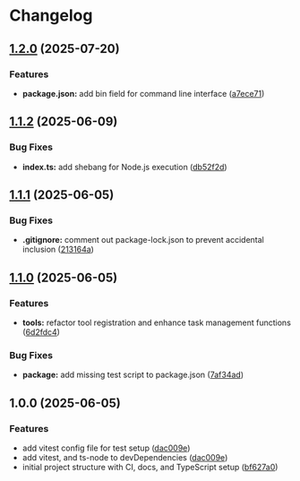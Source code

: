 # Changelog

## [1.2.0](https://github.com/guifelix/mcp-server-todotxt/compare/v1.1.2...v1.2.0) (2025-07-20)


### Features

* **package.json:** add bin field for command line interface ([a7ece71](https://github.com/guifelix/mcp-server-todotxt/commit/a7ece717032ae0362ab0f02b84df6605e4e03905))

## [1.1.2](https://github.com/guifelix/mcp-server-todotxt/compare/v1.1.1...v1.1.2) (2025-06-09)


### Bug Fixes

* **index.ts:** add shebang for Node.js execution ([db52f2d](https://github.com/guifelix/mcp-server-todotxt/commit/db52f2d711a340aed7bee35869313efb4c014e7a))

## [1.1.1](https://github.com/guifelix/mcp-server-todotxt/compare/v1.1.0...v1.1.1) (2025-06-05)


### Bug Fixes

* **.gitignore:** comment out package-lock.json to prevent accidental inclusion ([213164a](https://github.com/guifelix/mcp-server-todotxt/commit/213164a2f892c6ac08dca2dca6c0e8a70f8ea461))

## [1.1.0](https://github.com/guifelix/mcp-server-todotxt/compare/v1.0.0...v1.1.0) (2025-06-05)


### Features

* **tools:** refactor tool registration and enhance task management functions ([6d2fdc4](https://github.com/guifelix/mcp-server-todotxt/commit/6d2fdc4785b2427fd8e81e42b519db129f10a169))


### Bug Fixes

* **package:** add missing test script to package.json ([7af34ad](https://github.com/guifelix/mcp-server-todotxt/commit/7af34ad3553de772a71f1f4f08bf58889b1f9b83))

## 1.0.0 (2025-06-05)


### Features

* add vitest config file for test setup ([dac009e](https://github.com/guifelix/mcp-server-todotxt/commit/dac009e313c23e2a181f1109e2a089937cac9c15))
* add vitest, and ts-node to devDependencies ([dac009e](https://github.com/guifelix/mcp-server-todotxt/commit/dac009e313c23e2a181f1109e2a089937cac9c15))
* initial project structure with CI, docs, and TypeScript setup ([bf627a0](https://github.com/guifelix/mcp-server-todotxt/commit/bf627a08876ae2bba08eb7d51d755c9c61cbd167))
